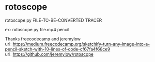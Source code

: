 # rotoscope

rotoscope.py FILE-TO-BE-CONVERTED TRACER

ex: rotoscope.py file.mp4 pencil


Thanks freecodecamp and jeremylow  
url: https://medium.freecodecamp.org/sketchify-turn-any-image-into-a-pencil-sketch-with-10-lines-of-code-cf67fa4f68ce9  
url: https://github.com/jeremylow/rotoscope
